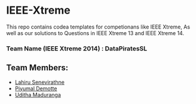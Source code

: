 # IEEE-Xtreme
This repo contains codea templates for competionans like IEEE Xtreme, As well as our solutions to Questions in IEEE Xtreme 13 and IEEE Xtreme 14.

### Team Name (IEEE Xtreme 2014) : DataPiratesSL
## Team Members:
* [Lahiru Senevirathne](https://github.com/LahiruSen/)
* [Piyumal Demotte](https://github.com/piyumalanthony)
* [Uditha Maduranga](https://github.com/maduranga95)
